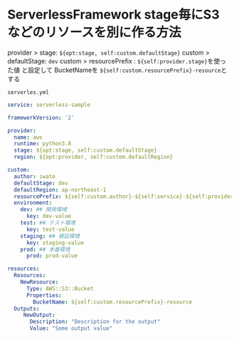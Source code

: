 # ServerlessFramework stage毎にS3などのリソースを別に作る方法
provider > stage: `${opt:stage, self:custom.defaultStage}`
custom > defaultStage: `dev` 
custom > resourcePrefix : `${self:provider.stage}`を使った値
と設定して
BucketNameを `${self:custom.resourcePrefix}-resource`とする

`serverles.yml`
```yml
service: serverless-sample

frameworkVersion: '2'

provider:
  name: aws
  runtime: python3.8
  stage: ${opt:stage, self:custom.defaultStage} 
  region: ${opt:provider, self:custom.defaultRegion}

custom:
  author: iwato
  defaultStage: dev
  defaultRegion: ap-northeast-1
  resourcePrefix: ${self:custom.author}-${self:service}-${self:provider.stage}
  environment:
    dev: ## 開発環境
      key: dev-value
    test: ## テスト環境
      key: test-value
    staging: ## 検証環境
      key: staging-value
    prod: ## 本番環境
      prod: prod-value

resources:
  Resources:
    NewResource:
      Type: AWS::S3::Bucket
      Properties:
        BucketName: ${self:custom.resourcePrefix}-resource
  Outputs:
     NewOutput:
       Description: "Description for the output"
       Value: "Some output value"
